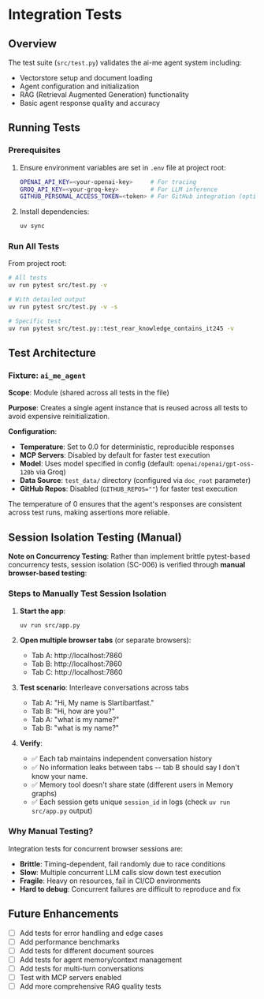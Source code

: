 # Integration Tests

## Overview

The test suite (`src/test.py`) validates the ai-me agent system including:
- Vectorstore setup and document loading
- Agent configuration and initialization
- RAG (Retrieval Augmented Generation) functionality
- Basic agent response quality and accuracy

## Running Tests

### Prerequisites

1. Ensure environment variables are set in `.env` file at project root:
   ```bash
   OPENAI_API_KEY=<your-openai-key>     # For tracing
   GROQ_API_KEY=<your-groq-key>         # For LLM inference
   GITHUB_PERSONAL_ACCESS_TOKEN=<token> # For GitHub integration (optional for tests)
   ```

2. Install dependencies:
   ```bash
   uv sync
   ```

### Run All Tests

From project root:
```bash
# All tests
uv run pytest src/test.py -v

# With detailed output
uv run pytest src/test.py -v -s

# Specific test
uv run pytest src/test.py::test_rear_knowledge_contains_it245 -v
```

## Test Architecture

### Fixture: `ai_me_agent`

**Scope**: Module (shared across all tests in the file)

**Purpose**: Creates a single agent instance that is reused across all tests to avoid expensive reinitialization.

**Configuration**:
- **Temperature**: Set to 0.0 for deterministic, reproducible responses
- **MCP Servers**: Disabled by default for faster test execution
- **Model**: Uses model specified in config (default: `openai/openai/gpt-oss-120b` via Groq)
- **Data Source**: `test_data/` directory (configured via `doc_root` parameter)
- **GitHub Repos**: Disabled (`GITHUB_REPOS=""`) for faster test execution

The temperature of 0 ensures that the agent's responses are consistent across test runs, making assertions more reliable.

## Session Isolation Testing (Manual)

**Note on Concurrency Testing**: Rather than implement brittle pytest-based concurrency tests, session isolation (SC-006) is verified through **manual browser-based testing**:

### Steps to Manually Test Session Isolation

1. **Start the app**:
   ```bash
   uv run src/app.py
   ```

2. **Open multiple browser tabs** (or separate browsers):
   - Tab A: http://localhost:7860
   - Tab B: http://localhost:7860
   - Tab C: http://localhost:7860

3. **Test scenario**: Interleave conversations across tabs
   - Tab A: "Hi, My name is Slartibartfast."
   - Tab B: "Hi, how are you?"
   - Tab A: "what is my name?"
   - Tab B: "what is my name?"

4. **Verify**:
   - ✅ Each tab maintains independent conversation history
   - ✅ No information leaks between tabs -- tab B should say I don't know your name.
   - ✅ Memory tool doesn't share state (different users in Memory graphs)
   - ✅ Each session gets unique `session_id` in logs (check `uv run src/app.py` output)

### Why Manual Testing?

Integration tests for concurrent browser sessions are:
- **Brittle**: Timing-dependent, fail randomly due to race conditions
- **Slow**: Multiple concurrent LLM calls slow down test execution
- **Fragile**: Heavy on resources, fail in CI/CD environments
- **Hard to debug**: Concurrent failures are difficult to reproduce and fix


## Future Enhancements
- [ ] Add tests for error handling and edge cases
- [ ] Add performance benchmarks
- [ ] Add tests for different document sources
- [ ] Add tests for agent memory/context management
- [ ] Add tests for multi-turn conversations
- [ ] Test with MCP servers enabled
- [ ] Add more comprehensive RAG quality tests
